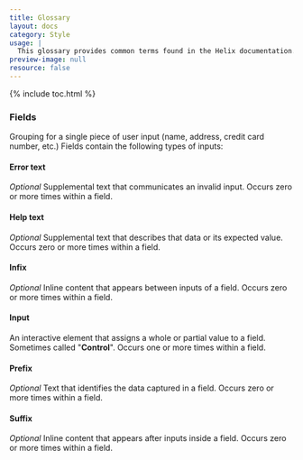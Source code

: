 ```yaml
---
title: Glossary
layout: docs
category: Style
usage: |
  This glossary provides common terms found in the Helix documentation.
preview-image: null
resource: false
---
```


{% include toc.html %}

### Fields

Grouping for a single piece of user input (name, address, credit card number, etc.) Fields contain the following types of inputs:

#### Error text

*Optional* Supplemental text that communicates an invalid input. Occurs zero or more times within a field.

#### Help text

*Optional* Supplemental text that describes that data or its expected value. Occurs zero or more times within a field.

#### Infix

*Optional* Inline content that appears between inputs of a field. Occurs zero or more times within a field.

#### Input

An interactive element that assigns a whole or partial value to a field. Sometimes called "**Control**". Occurs one or more times within a field.

#### Prefix

*Optional* Text that identifies the data captured in a field. Occurs zero or more times within a field.

#### Suffix

*Optional* Inline content that appears after inputs inside a field. Occurs zero or more times within a field.

